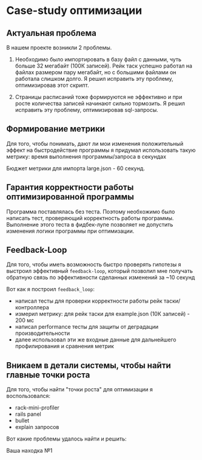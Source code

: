 # Case-study оптимизации

## Актуальная проблема
В нашем проекте возникли 2 проблемы.
1) Необходимо было импортировать в базу файл с данными, чуть больше 32 мегабайт (100К записей).
   Рейк таск успешно работал на файлах размером пару мегабайт, но c большими файлами он работала слишком долго.
   Я решил исправить эту проблему, оптимизировав этот скрипт.

2) Страницы расписаний тоже формируются не эффективно и при росте количества записей начинают сильно тормозить.
   Я решил исправить эту проблему, оптимизировав sql-запросы.
   
## Формирование метрики
Для того, чтобы понимать, дают ли мои изменения положительный эффект на быстродействие программы я придумал использовать такую метрику:
время выполнения программы/запроса в секундах

Бюджет метрики для импорта large.json - 60 секунд.

## Гарантия корректности работы оптимизированной программы
Программа поставлялась без теста. Поэтому необхожимо было написать тест, проверяющий корректность работы программы.
Выполнение этого теста в фидбек-лупе позволяет не допустить изменения логики программы при оптимизации.

## Feedback-Loop
Для того, чтобы иметь возможность быстро проверять гипотезы я выстроил эффективный `feedback-loop`, который позволил мне получать обратную связь по эффективности сделанных изменений за ~10 секунд

Вот как я построил `feedback_loop`:
- написал тесты для проверки корректности работы рейк таски/контроллера
- измерил метрику: для рейк таски для example.json (10К записей) - 200 мс
- написал performance тесты для защиты от деградации производительности
- далее использовал эти же входные данные для дальнейшего профилирования и сравнения метрик

## Вникаем в детали системы, чтобы найти главные точки роста
Для того, чтобы найти "точки роста" для оптимизации я воспользовался:
- rack-mini-profiler
- rails panel
- bullet
- explain запросов

Вот какие проблемы удалось найти и решить:

Ваша находка №1